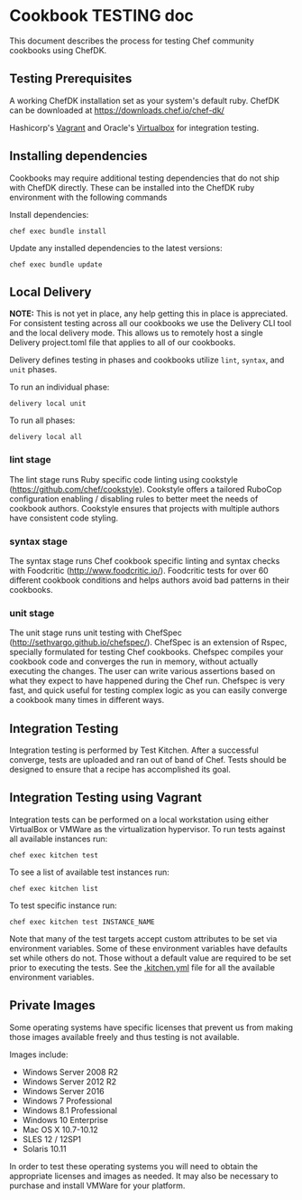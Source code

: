 # Cookbook TESTING doc

This document describes the process for testing Chef community cookbooks using ChefDK.

## Testing Prerequisites

A working ChefDK installation set as your system's default ruby. ChefDK can be downloaded at <https://downloads.chef.io/chef-dk/>

Hashicorp's [Vagrant](https://www.vagrantup.com/downloads.html) and Oracle's [Virtualbox](https://www.virtualbox.org/wiki/Downloads) for integration testing.

## Installing dependencies

Cookbooks may require additional testing dependencies that do not ship with ChefDK directly. These can be installed into the ChefDK ruby environment with the following commands

Install dependencies:

```shell
chef exec bundle install
```

Update any installed dependencies to the latest versions:

```shell
chef exec bundle update
```

## Local Delivery

**NOTE:** This is not yet in place, any help getting this in place is appreciated.
For consistent testing across all our cookbooks we use the Delivery CLI tool and the local delivery mode. This allows us to remotely host a single Delivery project.toml file that applies to all of our cookbooks.

Delivery defines testing in phases and cookbooks utilize `lint`, `syntax`, and `unit` phases.

To run an individual phase:

```shell
delivery local unit
```

To run all phases:

```shell
delivery local all
```

### lint stage

The lint stage runs Ruby specific code linting using cookstyle (<https://github.com/chef/cookstyle>). Cookstyle offers a tailored RuboCop configuration enabling / disabling rules to better meet the needs of cookbook authors. Cookstyle ensures that projects with multiple authors have consistent code styling.

### syntax stage

The syntax stage runs Chef cookbook specific linting and syntax checks with Foodcritic (<http://www.foodcritic.io/>). Foodcritic tests for over 60 different cookbook conditions and helps authors avoid bad patterns in their cookbooks.

### unit stage

The unit stage runs unit testing with ChefSpec (<http://sethvargo.github.io/chefspec/>). ChefSpec is an extension of Rspec, specially formulated for testing Chef cookbooks. Chefspec compiles your cookbook code and converges the run in memory, without actually executing the changes. The user can write various assertions based on what they expect to have happened during the Chef run. Chefspec is very fast, and quick useful for testing complex logic as you can easily converge a cookbook many times in different ways.

## Integration Testing

Integration testing is performed by Test Kitchen. After a successful converge, tests are uploaded and ran out of band of Chef. Tests should be designed to ensure that a recipe has accomplished its goal.

## Integration Testing using Vagrant

Integration tests can be performed on a local workstation using either VirtualBox or VMWare as the virtualization hypervisor. To run tests against all available instances run:

```shell
chef exec kitchen test
```

To see a list of available test instances run:

```shell
chef exec kitchen list
```

To test specific instance run:

```shell
chef exec kitchen test INSTANCE_NAME
```

Note that many of the test targets accept custom attributes to be set via environment variables. Some of these environment variables have defaults set while others do not. Those without a default value are required to be set prior to executing the tests. See the [.kitchen.yml](.kitchen.yml) file for all the available environment variables.

## Private Images

Some operating systems have specific licenses that prevent us from making those images available freely and thus testing is not available.

Images include:

- Windows Server 2008 R2
- Windows Server 2012 R2
- Windows Server 2016
- Windows 7 Professional
- Windows 8.1 Professional
- Windows 10 Enterprise
- Mac OS X 10.7-10.12
- SLES 12 / 12SP1
- Solaris 10.11

In order to test these operating systems you will need to obtain the appropriate licenses and images as needed. It may also be necessary to purchase and install VMWare for your platform.
